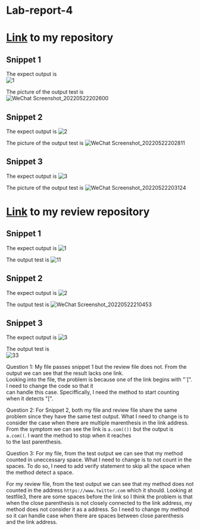 # Lab-report-4  

# [Link](https://github.com/NuojinliXu/markdown-parser) to my repository 

## Snippet 1

The expect output is   
![1](https://user-images.githubusercontent.com/103155845/169738502-08d19b3b-ee26-4823-9a01-4defb1cb5b2e.png)  

The picture of the output test is   
![WeChat Screenshot_20220522202600](https://user-images.githubusercontent.com/103155845/169738553-32930acd-4ef7-4855-9318-4047158f70e7.png)  

## Snippet 2

The expect output is 
![2](https://user-images.githubusercontent.com/103155845/169738628-85262a1b-d3e0-4595-a628-179f28cdf864.png)

The picture of the output test is 
![WeChat Screenshot_20220522202811](https://user-images.githubusercontent.com/103155845/169738649-d72ddc76-1d0b-44a5-bda9-88827558d2eb.png)  

## Snippet 3

The expect output is 
![3](https://user-images.githubusercontent.com/103155845/169738677-8b5b9199-698c-47f8-8158-60b64bbac014.png)  

The picture of the output test is 
![WeChat Screenshot_20220522203124](https://user-images.githubusercontent.com/103155845/169738714-97eb5a4d-c803-45e4-b40f-b3b5abee96ce.png)

# [Link](https://github.com/NLChung9/markdown-parser) to my review repository

## Snippet 1

The expect output is 
![1](https://user-images.githubusercontent.com/103155845/169738818-2586fba6-7ff8-4d1a-ad1a-9c414e5c1e1c.png)

The output test is
![11](https://user-images.githubusercontent.com/103155845/169740051-12ac2a32-feb5-44a5-9104-20705a276bfc.png)  

## Snippet 2  

The expect output is 
![2](https://user-images.githubusercontent.com/103155845/169740119-1e66b713-dfb4-495e-9a2a-0e564ca2db9c.png)

The output test is 
![WeChat Screenshot_20220522210453](https://user-images.githubusercontent.com/103155845/169741263-157cdd14-c969-4556-a84f-cc702a412941.png)


## Snippet 3  

The expect output is 
![3](https://user-images.githubusercontent.com/103155845/169740216-debbccb9-b46d-402b-9bb9-d1ddfb0e1bca.png)  

The output test is  
![33](https://user-images.githubusercontent.com/103155845/169740295-2d1f689d-e7bf-4e83-8f1d-1a657a954945.png)  


Question 1:
My file passes snippet 1 but the review file does not. From the output we can see that the result lacks one link.  
Looking into the file, the problem is because one of the link begins with "`[". I need to change the code so that it  
can handle this case. Speciffically, I need the method to start counting when it detects "[".

Question 2:
For Snippet 2, both my file and review file share the same problem since they have the same test output. What I need to change is to consider the case when there are multiple marenthesis in the link address. From the symptom we can see the link is `a.com(())` but the output is `a.com((`. I want the method to stop when it reaches  
to the last parenthesis. 

Question 3:
For my file, from the test output we can see that my method counted in uneccessary space. What I need to change is to not count in the spaces. To do so,
I need to add verify statement to skip all the space when the method detect a space. 

For my review file, from the test output we can see that my method does not counted in the address `https://www.twitter.com` which it should. Looking at 
testfile3, there are some spaces before the link so I think the problem is that when the close parenthesis is not closely connected to the link address,
 my method does not consider it as a address. So I need to change my method so it can handle case when there are spaces between close parenthesis and the link address. 







